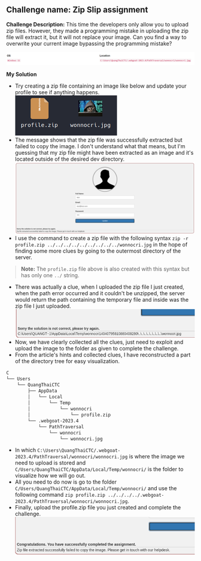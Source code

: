 ## Challenge name: Zip Slip assignment

**Challenge Description:**
This time the developers only allow you to upload zip files. However, they made a programming mistake in uploading the zip file will extract it, but it will not replace your image. Can you find a way to overwrite your current image bypassing the programming mistake?

![img](chall-attached/img-13.png)

**My Solution**
- Try creating a zip file containing an image like below and update your profile to see if anything happens.
![img](chall-attached/img-14.png)
- The message shows that the zip file was successfully extracted but failed to copy the image. I don't understand what that means, but I'm guessing that my zip file might have been extracted as an image and it's located outside of the desired dev directory.
![img](chall-attached/img-15.png)
- I use the command to create a zip file with the following syntax `zip -r profile.zip ../../../../../../../../../wonnocri.jpg` in the hope of finding some more clues by going to the outermost directory of the server.
> **Note:** The `profile.zip` file above is also created with this syntax but has only one `../` string.
- There was actually a clue, when I uploaded the zip file I just created, when the path error occurred and it couldn't be unzipped, the server would return the path containing the temporary file and inside was the zip file I just uploaded.
![img](chall-attached/img-16.png)
- Now, we have clearly collected all the clues, just need to exploit and upload the image to the folder as given to complete the challenge.
- From the article's hints and collected clues, I have reconstructed a part of the directory tree for easy visualization.
```
C
└── Users
    └── QuangThaiCTC
        ├── AppData
        │   └── Local
        │       └── Temp
        │           └── wonnocri
        │               └── profile.zip
        └── .webgoat-2023.4
            └── PathTraversal
                └── wonnocri
                    └── wonnocri.jpg
```
- In which `C:\Users\QuangThaiCTC/.webgoat-2023.4/PathTraversal/wonnocri/wonnocri.jpg` is where the image we need to upload is stored and `C/Users/QuangThaiCTC/AppData/Local/Temp/wonnocri/` is the folder to visualize how we will go out.
- All you need to do now is go to the folder `C/Users/QuangThaiCTC/AppData/Local/Temp/wonnocri/` and use the following command `zip profile.zip ../../../../.webgoat-2023.4/PathTraversal/wonnocri/wonnocri.jpg`.
- Finally, upload the profile.zip file you just created and complete the challenge.
![img](chall-attached/img-17.png)